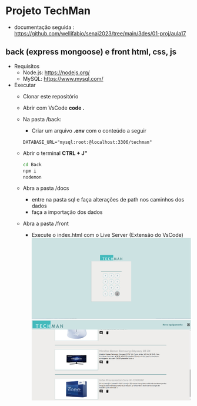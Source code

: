 # Projeto TechMan
- documentação seguida : https://github.com/wellifabio/senai2023/tree/main/3des/01-proj/aula17
## back (express mongoose) e front html, css, js
- Requisitos
    - Node.js: https://nodejs.org/
    - MySQL: https://www.mysql.com/
- Executar
    - Clonar este repositório
    - Abrir com VsCode **code .**
    - Na pasta /back:
        - Criar um arquivo **.env** com o conteúdo a seguir
        ```env
        DATABASE_URL="mysql:root:@localhost:3306/techman"
        ```
    - Abrir o terminal **CTRL + J"**
        ```cmd
        cd Back
        npm i
        nodemon
        ```
        
    - Abra a pasta /docs
        - entre na pasta sql e faça alterações de path nos caminhos dos dados
        - faça a importação dos dados 
    - Abra a pasta /front
        - Execute o index.html com o Live Server (Extensão do VsCode)
![](./docs/documentacao/telaLogin.png)
![](./docs/documentacao/telaHome.png)
